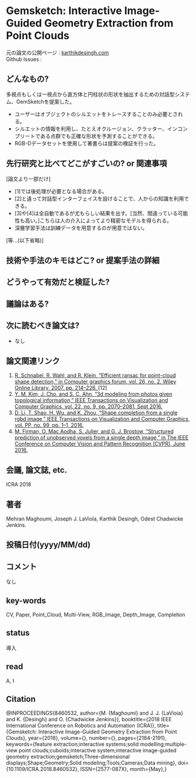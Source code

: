 # Gemsketch: Interactive Image-Guided Geometry Extraction from Point Clouds

元の論文の公開ページ : [karthikdesingh.com](http://karthikdesingh.com/pdfs/mehran_et_al_ICRA_2018.pdf)  
Github Issues : []()  

## どんなもの?
多視点もしくは一視点から直方体と円柱状の形状を抽出するための対話型システム、GemSketchを提案した。
- ユーザーはオブジェクトのシルエットをトレースすることのみ必要とされる。
- シルエットの情報を利用し、たとえオクルージョン、クラッター、インコンプリートである点群でも正確な形状を予測することができる。
- RGB-Dデータセットを使用して著書らは提案の検証を行った。

## 先行研究と比べてどこがすごいの? or 関連事項
[論文より一部だけ]
- [1]では後処理が必要となる場合がある。
- [2]と違って対話型インターフェイスを設けることで、人からの知識を利用できる。
- [3]や[4]は全自動であるが尤もらしい結果を出す。[当然、間違っている可能性も高い。]こちらは人の介入によってより精密なモデルを得られる。
- 深層学習手法は訓練データを用意するのが用意ではない。

[等...(以下省略)]

## 技術や手法のキモはどこ? or 提案手法の詳細

## どうやって有効だと検証した?

## 議論はある?

## 次に読むべき論文は?
- なし

## 論文関連リンク
1. [R. Schnabel, R. Wahl, and R. Klein, “Efficient ransac for point-cloud shape detection,” in Computer graphics forum, vol. 26, no. 2. Wiley Online Library, 2007, pp. 214–226. ](http://citeseerx.ist.psu.edu/viewdoc/download?doi=10.1.1.481.1514&rep=rep1&type=pdf)[12]
2. [Y. M. Kim, J. Cho, and S. C. Ahn, “3d modeling from photos given topological information,” IEEE Transactions on Visualization and Computer Graphics, vol. 22, no. 9, pp. 2070–2081, Sept 2016. ](https://ieeexplore.ieee.org/document/7346503)
3. [D. Li, T. Shao, H. Wu, and K. Zhou, “Shape completion from a single rgbd image,” IEEE Transactions on Visualization and Computer Graphics, vol. PP, no. 99, pp. 1–1, 2016.](http://www.kunzhou.net/2016/shapecompletion-tvcg16.pdf)
4. [M. Firman, O. Mac Aodha, S. Julier, and G. J. Brostow, “Structured prediction of unobserved voxels from a single depth image,” in The IEEE Conference on Computer Vision and Pattern Recognition (CVPR), June 2016. ](https://discovery.ucl.ac.uk/id/eprint/1533148/1/Firman_structured-prediction-unobserved.pdf)

## 会議, 論文誌, etc.
ICRA 2018

## 著者
Mehran Maghoumi, Joseph J. LaViola, Karthik Desingh, Odest Chadwicke Jenkins.

## 投稿日付(yyyy/MM/dd)

## コメント
なし

## key-words
CV, Paper, Point_Cloud, Multi-View, RGB_Image, Depth_Image, Completion

## status
導入

## read
A, I

## Citation
@INPROCEEDINGS{8460532,
author={M. {Maghoumi} and J. J. {LaVioia} and K. {Desingh} and O. {Chadwicke Jenkins}},
booktitle={2018 IEEE International Conference on Robotics and Automation (ICRA)},
title={Gemsketch: Interactive Image-Guided Geometry Extraction from Point Clouds},
year={2018},
volume={},
number={},
pages={2184-2191},
keywords={feature extraction;interactive systems;solid modelling;multiple-view point clouds;cuboids;interactive system;interactive image-guided geometry extraction;gemsketch;Three-dimensional displays;Shape;Geometry;Solid modeling;Tools;Cameras;Data mining},
doi={10.1109/ICRA.2018.8460532},
ISSN={2577-087X},
month={May},}
